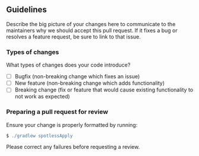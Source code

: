 ## Guidelines
Describe the big picture of your changes here to communicate to the maintainers why we should accept this pull request. If it fixes a bug or resolves a feature request, be sure to link to that issue.

### Types of changes
What types of changes does your code introduce?

- [ ] Bugfix (non-breaking change which fixes an issue)
- [ ] New feature (non-breaking change which adds functionality)
- [ ] Breaking change (fix or feature that would cause existing functionality to not work as expected)

### Preparing a pull request for review
Ensure your change is properly formatted by running:

```gradle
$ ./gradlew spotlessApply
```

Please correct any failures before requesting a review.

